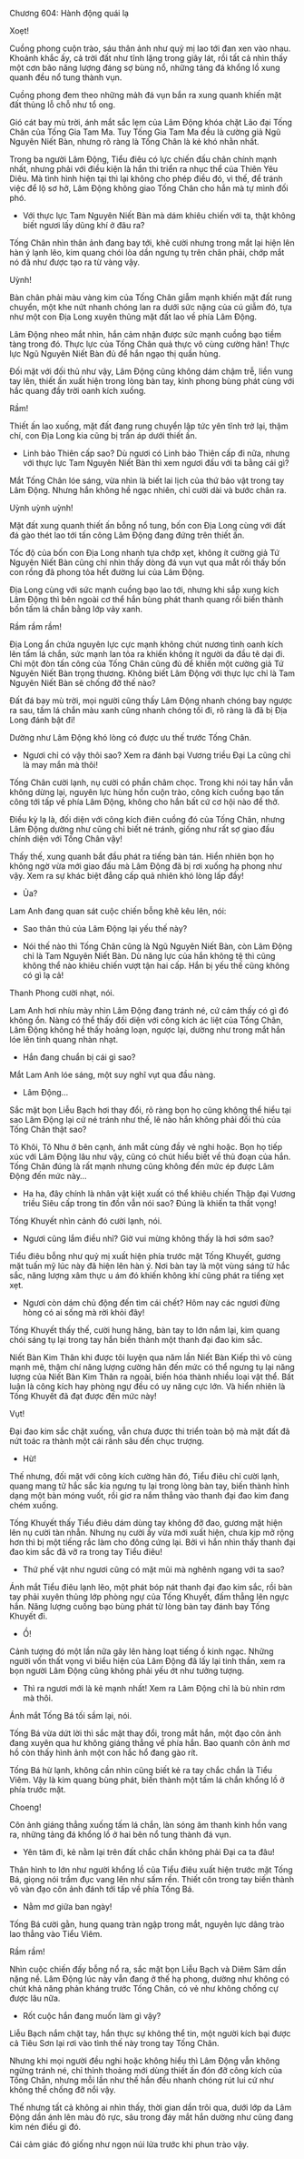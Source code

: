




Chương 604: Hành động quái lạ


Xoẹt!

Cuồng phong cuộn trào, sáu thân ảnh như quỷ mị lao tới đan xen vào nhau. Khoảnh khắc ấy, cả trời đất như tĩnh lặng trong giây lát, rồi tất cả nhìn thấy một cơn bão năng lượng đáng sợ bùng nổ, những tảng đá khổng lồ xung quanh đều nổ tung thành vụn.

Cuồng phong đem theo những mảh đá vụn bắn ra xung quanh khiến mặt đất thủng lỗ chỗ như tổ ong.

Gió cát bay mù trời, ánh mắt sắc lẹm của Lâm Động khóa chặt Lão đại Tống Chân của Tống Gia Tam Ma. Tuy Tống Gia Tam Ma đều là cường giả Ngũ Nguyên Niết Bàn, nhưng rõ ràng là Tống Chân là kẻ khó nhằn nhất.

Trong ba người Lâm Động, Tiểu điêu có lực chiến đấu chân chính mạnh nhất, nhưng phải với điều kiện là hắn thi triển ra nhục thể của Thiên Yêu Diêu. Mà tình hình hiện tại thì lại không cho phép điều đó, vì thế, để tránh việc để lộ sơ hở, Lâm Động không giao Tống Chân cho hắn mà tự mình đối phó.

- Với thực lực Tam Nguyên Niết Bàn mà dám khiêu chiến với ta, thật không biết ngươi lấy dũng khí ở đâu ra?

Tống Chân nhìn thân ảnh đang bay tới, khẽ cười nhưng trong mắt lại hiện lên hàn ý lạnh lẽo, kim quang chói lòa dần ngưng tụ trên chân phải, chớp mắt nó đã như được tạo ra từ vàng vậy.

Uỳnh!

Bàn chân phải màu vàng kim của Tống Chân giẫm mạnh khiến mặt đất rung chuyển, một khe nứt nhanh chóng lan ra dưới sức nặng của cú giẫm đó, tựa như một con Địa Long xuyên thủng mặt đất lao về phía Lâm Động.

Lâm Động nheo mắt nhìn, hắn cảm nhận được sức mạnh cuồng bạo tiềm tàng trong đó. Thực lực của Tống Chân quả thực vô cùng cường hãn! Thực lực Ngũ Nguyên Niết Bàn đủ để hắn ngạo thị quần hùng.

Đối mặt với đối thủ như vậy, Lâm Động cũng không dám chậm trễ, liền vung tay lên, thiết ấn xuất hiện trong lòng bàn tay, kình phong bùng phát cùng với hắc quang đầy trời oanh kích xuống.

Rầm!

Thiết ấn lao xuống, mặt đất đang rung chuyển lập tức yên tĩnh trở lại, thậm chí, con Địa Long kia cũng bị trấn áp dưới thiết ấn.

- Linh bảo Thiên cấp sao? Dù ngươi có Linh bảo Thiên cấp đi nữa, nhưng với thực lực Tam Nguyên Niết Bàn thì xem ngươi đấu với ta bằng cái gì?

Mắt Tống Chân lóe sáng, vừa nhìn là biết lai lịch của thứ bảo vật trong tay Lâm Động. Nhưng hắn không hề ngạc nhiên, chỉ cười dài và bước chân ra.

Uỳnh uỳnh uỳnh!

Mặt đất xung quanh thiết ấn bỗng nổ tung, bốn con Địa Long cùng với đất đá gào thét lao tới tấn công Lâm Động đang đứng trên thiết ấn.

Tốc độ của bốn con Địa Long nhanh tựa chớp xẹt, không ít cường giả Tứ Nguyên Niết Bàn cũng chỉ nhìn thấy dòng đá vụn vụt qua mắt rồi thấy bốn con rồng đã phong tỏa hết đường lui của Lâm Động.

Địa Long cùng với sức mạnh cuồng bạo lao tới, nhưng khi sắp xung kích Lâm Động thì bên ngoài cơ thể hắn bùng phát thanh quang rồi biến thành bốn tấm lá chắn bằng lớp vảy xanh.

Rầm rầm rầm!

Địa Long ẩn chứa nguyên lực cực mạnh không chút nương tình oanh kích lên tấm lá chắn, sức mạnh lan tỏa ra khiến không ít người da đầu tê dại đi. Chỉ một đòn tấn công của Tống Chân cũng đủ để khiến một cường giả Tứ Nguyên Niết Bàn trọng thương. Không biết Lâm Động với thực lực chỉ là Tam Nguyên Niết Bàn sẽ chống đỡ thế nào?

Đất đá bay mù trời, mọi người cũng thấy Lâm Động nhanh chóng bay ngược ra sau, tấm lá chắn màu xanh cũng nhanh chóng tối đi, rõ ràng là đã bị Địa Long đánh bật đi!

Dường như Lâm Động khó lòng có được ưu thế trước Tống Chân.

- Ngươi chỉ có vậy thôi sao? Xem ra đánh bại Vương triều Đại La cũng chỉ là may mắn mà thôi!

Tống Chân cười lạnh, nụ cười có phần châm chọc. Trong khi nói tay hắn vẫn không dừng lại, nguyên lực hùng hồn cuộn trào, công kích cuồng bạo tấn công tới tấp về phía Lâm Động, không cho hắn bất cứ cơ hội nào để thở.

Điều kỳ lạ là, đối diện với công kích điên cuồng đó của Tống Chân, nhưng Lâm Động dường như cũng chỉ biết né tránh, giống như rất sợ giao đấu chính diện với Tống Chân vậy!

Thấy thế, xung quanh bắt đầu phát ra tiếng bàn tán. Hiển nhiên bọn họ không ngờ vừa mới giao đấu mà Lâm Động đã bị rơi xuống hạ phong như vậy. Xem ra sự khác biệt đẳng cấp quả nhiên khó lòng lấp đầy!

- Ủa?

Lam Anh đang quan sát cuộc chiến bỗng khẽ kêu lên, nói:

- Sao thân thủ của Lâm Động lại yếu thế này?

- Nói thế nào thì Tống Chân cũng là Ngũ Nguyên Niết Bàn, còn Lâm Động chỉ là Tam Nguyên Niết Bàn. Dù năng lực của hắn không tệ thì cũng không thể nào khiêu chiến vượt tận hai cấp. Hắn bị yếu thế cũng không có gì lạ cả!

Thanh Phong cười nhạt, nói.

Lam Anh hơi nhíu mày nhìn Lâm Động đang tránh né, cứ cảm thấy có gì đó không ổn. Nàng có thể thấy đối diện với công kích ác liệt của Tống Chân, Lâm Động không hề thấy hoảng loạn, ngược lại, dường như trong mắt hắn lóe lên tinh quang nhàn nhạt.

- Hắn đang chuẩn bị cái gì sao?

Mắt Lam Anh lóe sáng, một suy nghĩ vụt qua đầu nàng.

- Lâm Động…

Sắc mặt bọn Liễu Bạch hơi thay đổi, rõ ràng bọn họ cũng không thể hiểu tại sao Lâm Động lại cứ né tránh như thế, lẽ nào hắn không phải đối thủ của Tống Chân thật sao?

Tô Khôi, Tô Nhu ở bên cạnh, ánh mắt cùng đầy vẻ nghi hoặc. Bọn họ tiếp xúc với Lâm Động lâu như vậy, cũng có chút hiểu biết về thủ đoạn của hắn. Tống Chân đúng là rất mạnh nhưng cũng không đến mức ép được Lâm Động đến mức này…

- Ha ha, đây chính là nhân vật kiệt xuất có thể khiêu chiến Thập đại Vương triều Siêu cấp trong tin đồn vẫn nói sao? Đúng là khiến ta thất vọng!

Tống Khuyết nhìn cảnh đó cười lạnh, nói.

- Ngươi cũng lắm điều nhỉ? Giờ vui mừng không thấy là hơi sớm sao?

Tiểu điêu bỗng như quỷ mị xuất hiện phía trước mặt Tống Khuyết, gương mặt tuấn mỹ lúc này đã hiện lên hàn ý. Nơi bàn tay là một vùng sáng tử hắc sắc, năng lượng xâm thực u ám đó khiến không khí cũng phát ra tiếng xẹt xẹt.

- Ngươi còn dám chủ động đến tìm cái chết? Hôm nay các ngươi đừng hòng có ai sống mà rời khỏi đây!

Tống Khuyết thấy thế, cười hung hăng, bàn tay to lớn nắm lại, kim quang chói sáng tụ lại trong tay hắn biến thành một thanh đại đao kim sắc.

Niết Bàn Kim Thân khi được tôi luyện qua năm lần Niết Bàn Kiếp thì vô cùng mạnh mẽ, thậm chí năng lượng cường hãn đến mức có thể ngưng tụ lại năng lượng của Niết Bàn Kim Thân ra ngoài, biến hóa thành nhiều loại vật thể. Bất luận là công kích hay phòng ngự đều có uy năng cực lớn. Và hiển nhiên là Tống Khuyết đã đạt được đến mức này!

Vụt!

Đại đao kim sắc chặt xuống, vẫn chưa được thi triển toàn bộ mà mặt đất đã nứt toác ra thành một cái rãnh sâu đến chục trượng.

- Hừ!

Thế nhưng, đối mặt với công kích cường hãn đó, Tiểu điêu chỉ cười lạnh, quang mang tử hắc sắc kia ngưng tụ lại trong lòng bàn tay, biến thành hình dạng một bàn móng vuốt, rồi giơ ra nắm thẳng vào thanh đại đao kim đang chém xuống.

Tống Khuyết thấy Tiểu điêu dám dùng tay không đỡ đao, gương mặt hiện lên nụ cười tàn nhẫn. Nhưng nụ cười ấy vừa mới xuất hiện, chưa kịp mở rộng hơn thì bị một tiếng rắc làm cho đông cứng lại. Bởi vì hắn nhìn thấy thanh đại đao kim sắc đã vỡ ra trong tay Tiểu điêu!

- Thứ phế vật như ngươi cũng có mặt mũi mà nghênh ngang với ta sao?

Ánh mắt Tiểu điêu lạnh lẽo, một phát bóp nát thanh đại đao kim sắc, rồi bàn tay phải xuyên thủng lớp phòng ngự của Tống Khuyết, đấm thẳng lên ngực hắn. Năng lượng cuồng bạo bùng phát từ lòng bàn tay đánh bay Tống Khuyết đi.

- Ồ!

Cảnh tượng đó một lần nữa gây lên hàng loạt tiếng ồ kinh ngạc. Những người vốn thất vọng vì biểu hiện của Lâm Động đã lấy lại tinh thần, xem ra bọn người Lâm Động cũng không phải yếu ớt như tưởng tượng.

- Thì ra ngươi mới là kẻ mạnh nhất! Xem ra Lâm Động chỉ là bù nhìn rơm mà thôi.

Ánh mắt Tống Bá tối sầm lại, nói.

Tống Bá vừa dứt lời thì sắc mặt thay đổi, trong mắt hắn, một đạo côn ảnh đang xuyên qua hư không giáng thẳng về phía hắn. Bao quanh côn ảnh mơ hồ còn thấy hình ảnh một con hắc hổ đang gào rít.

Tống Bá hừ lạnh, không cần nhìn cũng biết kẻ ra tay chắc chắn là Tiểu Viêm. Vậy là kim quang bùng phát, biến thành một tấm lá chắn khổng lồ ở phía trước mặt.

Choeng!

Côn ảnh giáng thẳng xuống tấm lá chắn, làn sóng âm thanh kinh hồn vang ra, những tảng đá khổng lồ ở hai bên nổ tung thành đá vụn.

- Yên tâm đi, kẻ nằm lại trên đất chắc chắn không phải Đại ca ta đâu!

Thân hình to lớn như người khổng lồ của Tiểu điêu xuất hiện trước mặt Tống Bá, giọng nói trầm đục vang lên như sấm rền. Thiết côn trong tay biến thành vô vàn đạo côn ảnh đánh tới tấp về phía Tống Bá.

- Nằm mơ giữa ban ngày!

Tống Bá cười gằn, hung quang tràn ngập trong mắt, nguyên lực dâng trào lao thẳng vào Tiểu Viêm.

Rầm rầm!

Nhìn cuộc chiến đấy bỗng nổ ra, sắc mặt bọn Liễu Bạch và Diêm Sâm dần nặng nề. Lâm Động lúc này vẫn đang ở thế hạ phong, dường như không có chút khả năng phản kháng trước Tống Chân, có vẻ như không chống cự được lâu nữa.

- Rốt cuộc hắn đang muốn làm gì vậy?

Liễu Bạch nắm chặt tay, hắn thực sự không thể tin, một người kích bại được cả Tiêu Sơn lại rơi vào tình thế này trong tay Tống Chân.

Nhưng khi mọi người đều nghi hoặc không hiểu thì Lâm Động vẫn không ngừng tránh né, chỉ thỉnh thoảng mới dùng thiết ấn đón đỡ công kích của Tống Chân, nhưng mỗi lần như thế hắn đều nhanh chóng rút lui cứ như không thể chống đỡ nổi vậy.

Thế nhưng tất cả không ai nhìn thấy, thời gian dần trôi qua, dưới lớp da Lâm Động dần ánh lên màu đỏ rực, sâu trong đáy mắt hắn dường như cũng đang kìm nén điều gì đó.

Cái cảm giác đó giống như ngọn núi lửa trước khi phun trào vậy.




